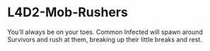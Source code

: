 # L4D2-Mob-Rushers
You'll always be on your toes. Common Infected will spawn around Survivors and rush at them, breaking up their little breaks and rest.
